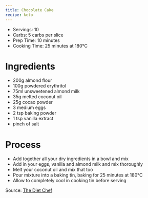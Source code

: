```yaml
---
title: Chocolate Cake
recipe: keto
---
```


* Servings: 10
* Carbs: 5 carbs per slice
* Prep Time: 10 minutes
* Cooking Time: 25 minutes at 180&deg;C

# Ingredients
* 200g almond flour
* 100g powdered erythritol
* 75ml unsweetened almond milk
* 35g melted coconut oil
* 25g cocao powder
* 3 medium eggs
* 2 tsp baking powder
* 1 tsp vanilla extract
* pinch of salt

# Process
* Add together all your dry ingredients in a bowl and mix
* Add in your eggs, vanilla and almond milk and mix thoroughly
* Melt your coconut oil and mix that too
* Pour mixture into a baking tin, baking for 25 minutes at 180&deg;C
* Allow to completely cool in cooking tin before serving

Source: [The Diet Chef](https://www.thedietchefs.com/Keto-Chocolate-Cake/)
